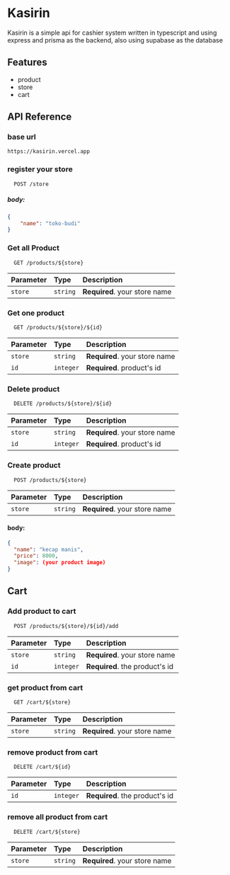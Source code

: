 
# Kasirin

Kasirin is a simple api for cashier system written in typescript and using express and prisma as the backend, also using supabase as the database



## Features

- product
- store
- cart 

## API Reference

### base url
```
https://kasirin.vercel.app
```

### register your store

```http
  POST /store
```
##### body:
```json
{
    "name": "toko-budi"
}
```

### Get all Product

```http
  GET /products/${store}
```

| Parameter | Type     | Description                       |
| :-------- | :------- | :-------------------------------- |
| `store`      | `string` | **Required**. your store name |


### Get one product
```http
  GET /products/${store}/${id}
```

| Parameter | Type     | Description                       |
| :-------- | :------- | :-------------------------------- |
| `store`      | `string` | **Required**. your store name |
| `id`      | `integer` | **Required**. product's id |


### Delete product

```http
  DELETE /products/${store}/${id}
```

| Parameter | Type     | Description                       |
| :-------- | :------- | :-------------------------------- |
| `store`      | `string` | **Required**. your store name |
| `id`      | `integer` | **Required**. product's id |


### Create product

```http
  POST /products/${store}
```

| Parameter | Type     | Description                       |
| :-------- | :------- | :-------------------------------- |
| `store`      | `string` | **Required**. your store name |

#### body: 
```json
{
  "name": "kecap manis",
  "price": 8000,
  "image": (your product image)
}
```




## Cart

### Add product to cart

```http
  POST /products/${store}/${id}/add
```

| Parameter | Type     | Description                       |
| :-------- | :------- | :-------------------------------- |
| `store`      | `string` | **Required**. your store name |
| `id`      | `integer` | **Required**. the product's id |


### get product from cart

```http
  GET /cart/${store}
```

| Parameter | Type     | Description                       |
| :-------- | :------- | :-------------------------------- |
| `store`      | `string` | **Required**. your store name |



### remove product from cart

```http
  DELETE /cart/${id}
```

| Parameter | Type     | Description                       |
| :-------- | :------- | :-------------------------------- |
| `id`      | `integer` | **Required**. the product's id |


### remove all product from cart

```http
  DELETE /cart/${store}
```

| Parameter | Type     | Description                       |
| :-------- | :------- | :-------------------------------- |
| `store`      | `string` | **Required**. your store name |